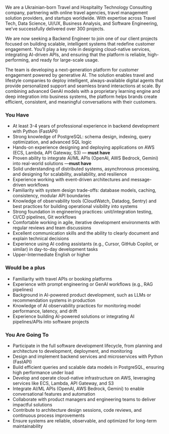 We are a Ukrainian-born Travel and Hospitality Technology Consulting company,
partnering with online travel agencies, travel management solution providers,
and startups worldwide. With expertise across Travel Tech, Data Science,
UI/UX, Business Analysis, and Software Engineering, we’ve successfully
delivered over 300 projects.  
  
We are now seeking a Backend Engineer to join one of our client projects
focused on building scalable, intelligent systems that redefine customer
engagement. You’ll play a key role in designing cloud-native services,
integrating AI-driven APIs, and ensuring that the platform is reliable, high-
performing, and ready for large-scale usage.  
  

The team is developing a next-generation platform for customer engagement
powered by generative AI. The solution enables travel and lifestyle companies
to deploy intelligent, always-available digital agents that provide
personalized support and seamless brand interactions at scale. By combining
advanced GenAI models with a proprietary learning engine and deep integration
into business systems, the platform helps brands create efficient, consistent,
and meaningful conversations with their customers.

### You Have

  * At least 3-4 years of professional experience in backend development with Python (FastAPI) 
  * Strong knowledge of PostgreSQL: schema design, indexing, query optimization, and advanced SQL logic
  * Hands-on experience designing and deploying applications on AWS (ECS, Lambda, API Gateway, S3) — **must have**
  * Proven ability to integrate AI/ML APIs (OpenAI, AWS Bedrock, Gemini) into real-world solutions —**must have**
  * Solid understanding of distributed systems, asynchronous processing, and designing for scalability, availability, and resilience
  * Experience working with event-driven architectures and message-driven workflows
  * Familiarity with system design trade-offs: database models, caching, consistency, modular API boundaries
  * Knowledge of observability tools (CloudWatch, Datadog, Sentry) and best practices for building operational visibility into systems
  * Strong foundation in engineering practices: unit/integration testing, CI/CD pipelines, Git workflows
  * Comfortable working in agile, iterative development environments with regular reviews and team discussions
  * Excellent communication skills and the ability to clearly document and explain technical decisions
  * Experience using AI coding assistants (e.g., Cursor, GitHub Copilot, or similar) in day-to-day development tasks
  * Upper-Intermediate English or higher

### Would be a plus

  * Familiarity with travel APIs or booking platforms
  * Experience with prompt engineering or GenAI workflows (e.g., RAG pipelines)
  * Background in AI-powered product development, such as LLMs or recommendation systems in production 
  * Knowledge of AI observability practices for monitoring model performance, latency, and drift
  * Experience building AI-powered solutions or integrating AI pipelines/APIs into software projects

### You Are Going To

  * Participate in the full software development lifecycle, from planning and architecture to development, deployment, and monitoring
  * Design and implement backend services and microservices with Python (FastAPI) 
  * Build efficient queries and scalable data models in PostgreSQL, ensuring high performance under load 
  * Develop and operate cloud-native infrastructure on AWS, leveraging services like ECS, Lambda, API Gateway, and S3
  * Integrate AI/ML APIs (OpenAI, AWS Bedrock, Gemini) to enable conversational features and automation 
  * Collaborate with product managers and engineering teams to deliver impactful solutions
  * Contribute to architecture design sessions, code reviews, and continuous process improvements
  * Ensure systems are reliable, observable, and optimized for long-term maintainability